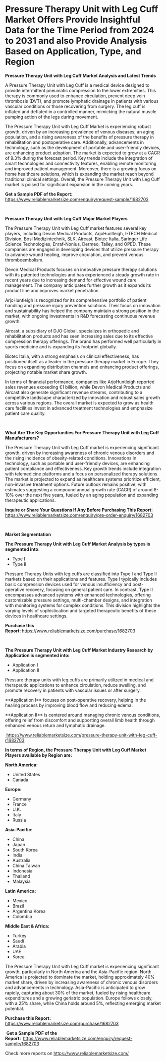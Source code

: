 <p><h1>Pressure Therapy Unit with Leg Cuff Market Offers Provide Insightful Data for the Time Period from 2024 to 2031 and also Provide Analysis Based on Application, Type, and Region</h1></p><p><strong>Pressure Therapy Unit with Leg Cuff Market Analysis and Latest Trends</strong></p>
<p><p>A Pressure Therapy Unit with Leg Cuff is a medical device designed to provide intermittent pneumatic compression to the lower extremities. This therapy is commonly used to enhance circulation, prevent deep vein thrombosis (DVT), and promote lymphatic drainage in patients with various vascular conditions or those recovering from surgery. The leg cuff is inflated and deflated in a controlled manner, mimicking the natural muscle pumping action of the legs during movement.</p><p>The Pressure Therapy Unit with Leg Cuff Market is experiencing robust growth, driven by an increasing prevalence of venous diseases, an aging population, and a rising awareness of the benefits of pressure therapy in rehabilitation and postoperative care. Additionally, advancements in technology, such as the development of portable and user-friendly devices, are enhancing product adoption. The market is expected to grow at a CAGR of 9.3% during the forecast period. Key trends include the integration of smart technologies and connectivity features, enabling remote monitoring and improved patient management. Moreover, there is a growing focus on home healthcare solutions, which is expanding the market reach beyond traditional clinical settings. Overall, the Pressure Therapy Unit with Leg Cuff market is poised for significant expansion in the coming years.</p></p>
<p><strong>Get a Sample PDF of the Report:&nbsp;</strong> <a href="https://www.reliablemarketsize.com/enquiry/request-sample/1682703?utm_campaign=1845&utm_medium=2&utm_source=Github&utm_content=ia&utm_term=30122024&utm_id=pressure-therapy-unit-with-leg-cuff">https://www.reliablemarketsize.com/enquiry/request-sample/1682703</a></p>
<p>&nbsp;</p>
<p><strong>Pressure Therapy Unit with Leg Cuff Major Market Players</strong></p>
<p><p>The Pressure Therapy Unit with Leg Cuff market features several key players, including Devon Medical Products, ArjoHuntleigh, I-TECH Medical Division, Bosl Medizintechnik, SLK, Aircast, Biotec Italia, Saringer Life Science Technologies, Enraf-Nonius, Dermeo, Talley, and OPED. These companies are engaged in developing devices that utilize pressure therapy to advance wound healing, improve circulation, and prevent venous thromboembolism.</p><p>Devon Medical Products focuses on innovative pressure therapy solutions with its patented technologies and has experienced a steady growth rate in recent years due to increasing demand for effective wound care management. The company anticipates further growth as it expands its product line and improves market penetration.</p><p>ArjoHuntleigh is recognized for its comprehensive portfolio of patient handling and pressure injury prevention solutions. Their focus on innovation and sustainability has helped the company maintain a strong position in the market, with ongoing investments in R&D forecasting continuous revenue growth.</p><p>Aircast, a subsidiary of DJO Global, specializes in orthopedic and rehabilitation products and has seen increasing sales due to its effective compression therapy offerings. The brand has performed well particularly in sports medicine and is expanding its footprint globally.</p><p>Biotec Italia, with a strong emphasis on clinical effectiveness, has positioned itself as a leader in the pressure therapy market in Europe. They focus on expanding distribution channels and enhancing product offerings, projecting notable market share growth.</p><p>In terms of financial performance, companies like ArjoHuntleigh reported sales revenues exceeding €1 billion, while Devon Medical Products and Aircast also generate significant revenue streams, contributing to a competitive landscape characterized by innovation and robust sales growth across various regions. The overall market is expected to grow as health care facilities invest in advanced treatment technologies and emphasize patient care quality.</p></p>
<p>&nbsp;</p>
<p><strong>What Are The Key Opportunities For Pressure Therapy Unit with Leg Cuff Manufacturers?</strong></p>
<p><p>The Pressure Therapy Unit with Leg Cuff market is experiencing significant growth, driven by increasing awareness of chronic venous disorders and the rising incidence of obesity-related conditions. Innovations in technology, such as portable and user-friendly devices, are enhancing patient compliance and effectiveness. Key growth trends include integration with telemedicine platforms and a focus on personalized therapy solutions. The market is projected to expand as healthcare systems prioritize efficient, non-invasive treatment options. Future outlook remains positive, with estimates suggesting a compound annual growth rate (CAGR) of around 8-10% over the next five years, fueled by an aging population and expanding therapeutic applications.</p></p>
<p><strong>Inquire or Share Your Questions If Any Before Purchasing This Report:</strong> <a href="https://www.reliablemarketsize.com/enquiry/pre-order-enquiry/1682703?utm_campaign=1845&utm_medium=2&utm_source=Github&utm_content=ia&utm_term=30122024&utm_id=pressure-therapy-unit-with-leg-cuff">https://www.reliablemarketsize.com/enquiry/pre-order-enquiry/1682703</a></p>
<p>&nbsp;</p>
<p><strong>Market Segmentation</strong></p>
<p><strong>The Pressure Therapy Unit with Leg Cuff Market Analysis by types is segmented into:</strong></p>
<p><ul><li>Type I</li><li>Type II</li></ul></p>
<p><p>Pressure Therapy Units with leg cuffs are classified into Type I and Type II markets based on their applications and features. Type I typically includes basic compression devices used for venous insufficiency and post-operative recovery, focusing on general patient care. In contrast, Type II encompasses advanced systems with enhanced technologies, offering customizable pressure settings, multi-chamber designs, and integration with monitoring systems for complex conditions. This division highlights the varying levels of sophistication and targeted therapeutic benefits of these devices in healthcare settings.</p></p>
<p><strong>Purchase this Report:&nbsp;</strong><a href="https://www.reliablemarketsize.com/purchase/1682703?utm_campaign=1845&utm_medium=2&utm_source=Github&utm_content=ia&utm_term=30122024&utm_id=pressure-therapy-unit-with-leg-cuff">https://www.reliablemarketsize.com/purchase/1682703</a></p>
<p>&nbsp;</p>
<p><strong>The Pressure Therapy Unit with Leg Cuff Market Industry Research by Application is segmented into:</strong></p>
<p><ul><li>Application I</li><li>Application II</li></ul></p>
<p><p>Pressure therapy units with leg cuffs are primarily utilized in medical and therapeutic applications to enhance circulation, reduce swelling, and promote recovery in patients with vascular issues or after surgery. </p><p>**Application I** focuses on post-operative recovery, helping in the healing process by improving blood flow and reducing edema. </p><p>**Application II** is centered around managing chronic venous conditions, offering relief from discomfort and supporting overall limb health through enhanced venous return and lymphatic drainage.</p></p>
<p><a href="https://www.reliablemarketsize.com/pressure-therapy-unit-with-leg-cuff-r1682703?utm_campaign=1845&utm_medium=2&utm_source=Github&utm_content=ia&utm_term=30122024&utm_id=pressure-therapy-unit-with-leg-cuff">&nbsp;https://www.reliablemarketsize.com/pressure-therapy-unit-with-leg-cuff-r1682703</a></p>
<p><strong>In terms of Region, the Pressure Therapy Unit with Leg Cuff Market Players available by Region are:</strong></p>
<p>
    <p> <strong> North America: </strong>
        <ul>
            <li>United States</li>
            <li>Canada</li>
        </ul>
        </p> 
    <p> <strong> Europe: </strong>
        <ul>
            <li>Germany</li>
            <li>France</li>
            <li>U.K.</li>
            <li>Italy</li>
            <li>Russia</li>
        </ul>
        </p> 
    <p> <strong> Asia-Pacific: </strong>
        <ul>
            <li>China</li>
            <li>Japan</li>
            <li>South Korea</li>
            <li>India</li>
            <li>Australia</li>
            <li>China Taiwan</li>
            <li>Indonesia</li>
            <li>Thailand</li>
            <li>Malaysia</li>
        </ul>
        </p> 
    <p> <strong> Latin America: </strong>
        <ul>
            <li>Mexico</li>
            <li>Brazil</li>
            <li>Argentina Korea</li>
            <li>Colombia</li>
        </ul>
        </p> 
    <p> <strong> Middle East & Africa: </strong>
        <ul>
            <li>Turkey</li>
            <li>Saudi</li>
            <li>Arabia</li>
            <li>UAE</li>
            <li>Korea</li>
        </ul>
    </p>
    </p>
<p><p>The Pressure Therapy Unit with Leg Cuff market is experiencing significant growth, particularly in North America and the Asia-Pacific region. North America is projected to dominate the market, holding approximately 40% market share, driven by increasing awareness of chronic venous disorders and advancements in technology. Asia-Pacific is anticipated to grow rapidly, capturing about 30% of the market, fueled by rising healthcare expenditures and a growing geriatric population. Europe follows closely, with a 25% share, while China holds around 5%, reflecting emerging market potential.</p></p>
<p><strong>Purchase this Report: </strong><a href="https://www.reliablemarketsize.com/purchase/1682703?utm_campaign=1845&utm_medium=2&utm_source=Github&utm_content=ia&utm_term=30122024&utm_id=pressure-therapy-unit-with-leg-cuff">https://www.reliablemarketsize.com/purchase/1682703</a></p>
<p>&nbsp;<strong>Get a Sample PDF of the Report:&nbsp;&nbsp;</strong><a href="https://www.reliablemarketsize.com/enquiry/request-sample/1682703?utm_campaign=1845&utm_medium=2&utm_source=Github&utm_content=ia&utm_term=30122024&utm_id=pressure-therapy-unit-with-leg-cuff">https://www.reliablemarketsize.com/enquiry/request-sample/1682703</a></p>
<p><strong></strong></p>
<p>Check more reports on <a href="https://www.reliablemarketsize.com/?utm_campaign=1845&utm_medium=2&utm_source=Github&utm_content=ia&utm_term=30122024&utm_id=pressure-therapy-unit-with-leg-cuff">https://www.reliablemarketsize.com/</a></p>